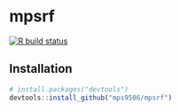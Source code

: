 
<!-- README.md is generated from README.Rmd. Please edit that file -->

# mpsrf

<!-- badges: start -->

[![R build
status](https://github.com/mps9506/mpsrf/workflows/R-CMD-check/badge.svg)](https://github.com/mps9506/mpsrf/actions)
<!-- badges: end -->

## Installation

``` r
# install.packages("devtools")
devtools::install_github("mps9506/mpsrf")
```
